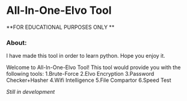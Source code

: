 # All-In-One-Elvo Tool
**FOR EDUCATIONAL PURPOSES ONLY **

### About:
I have made this tool in order to learn python.
Hope you enjoy it.

Welcome to All-In-One-Elvo Tool!
This tool would provide you with the following tools:
1.Brute-Force
2.Elvo Encryption
3.Password Checker+Hasher
4.Wifi Intelligence
5.File Compartor 
6.Speed Test


*Still in development* 
